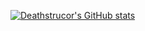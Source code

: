 
[![Deathstrucor's GitHub stats](https://github-readme-stats.vercel.app/api?username=Deathstructor&show_icons=true&theme=neon)](https://github.com/anuraghazra/github-readme-stats)
